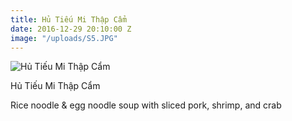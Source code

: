 ```yaml
---
title: Hủ Tiếu Mi Thập Cẩm
date: 2016-12-29 20:10:00 Z
image: "/uploads/S5.JPG"
---
```


![Hủ Tiếu Mi Thập Cẩm](/uploads/S5.JPG)

Hủ Tiếu Mi Thập Cẩm

Rice noodle & egg noodle soup with sliced pork, shrimp, and crab